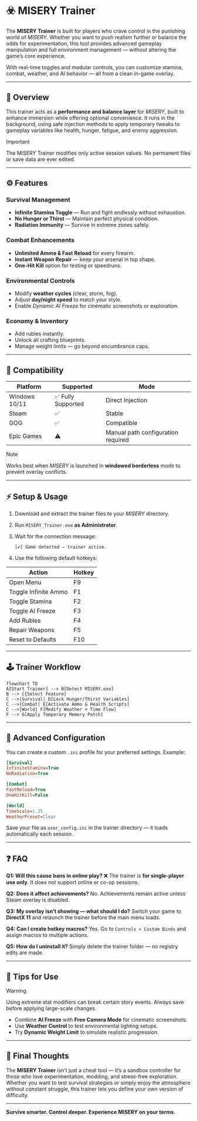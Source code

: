 # ☣️ MISERY Trainer

The **MISERY Trainer** is built for players who crave control in the punishing world of *MISERY*. Whether you want to push realism further or balance the odds for experimentation, this tool provides advanced gameplay manipulation and full environment management — without altering the game’s core experience.

With real-time toggles and modular controls, you can customize stamina, combat, weather, and AI behavior — all from a clean in-game overlay.

---

## 🧠 Overview

This trainer acts as a **performance and balance layer** for *MISERY*, built to enhance immersion while offering optional convenience. It runs in the background, using safe injection methods to apply temporary tweaks to gameplay variables like health, hunger, fatigue, and enemy aggression.

> [!IMPORTANT]
> The MISERY Trainer modifies only active session values. No permanent files or save data are ever edited.

---

## ⚙️ Features

### Survival Management

* **Infinite Stamina Toggle** — Run and fight endlessly without exhaustion.
* **No Hunger or Thirst** — Maintain perfect physical condition.
* **Radiation Immunity** — Survive in extreme zones safely.

### Combat Enhancements

* **Unlimited Ammo & Fast Reload** for every firearm.
* **Instant Weapon Repair** — keep your arsenal in top shape.
* **One-Hit Kill** option for testing or speedruns.

### Environmental Controls

* Modify **weather cycles** (clear, storm, fog).
* Adjust **day/night speed** to match your style.
* Enable *Dynamic AI Freeze* for cinematic screenshots or exploration.

### Economy & Inventory

* Add rubles instantly.
* Unlock all crafting blueprints.
* Manage weight limits — go beyond encumbrance caps.

---

## 🧩 Compatibility

| Platform      | Supported         | Mode                               |
| ------------- | ----------------- | ---------------------------------- |
| Windows 10/11 | ✅ Fully Supported | Direct Injection                   |
| Steam         | ✅                 | Stable                             |
| GOG           | ✅                 | Compatible                         |
| Epic Games    | ⚠️                | Manual path configuration required |

> [!NOTE]
> Works best when *MISERY* is launched in **windowed borderless** mode to prevent overlay conflicts.

---

## ⚡ Setup & Usage

1. Download and extract the trainer files to your *MISERY* directory.
2. Run `MISERY_Trainer.exe` **as Administrator**.
3. Wait for the connection message:

   ```
   [✔] Game detected — trainer active.
   ```
4. Use the following default hotkeys:

| Action               | Hotkey |
| -------------------- | ------ |
| Open Menu            | F9     |
| Toggle Infinite Ammo | F1     |
| Toggle Stamina       | F2     |
| Toggle AI Freeze     | F3     |
| Add Rubles           | F4     |
| Repair Weapons       | F5     |
| Reset to Defaults    | F10    |

---

## 🕹 Trainer Workflow

```mermaid
flowchart TD
A[Start Trainer] --> B[Detect MISERY.exe]
B --> C{Select Feature}
C -->|Survival| D[Lock Hunger/Thirst Variables]
C -->|Combat| E[Activate Ammo & Health Scripts]
C -->|World| F[Modify Weather + Time Flow]
F --> G[Apply Temporary Memory Patch]
```

---

## 🔧 Advanced Configuration

You can create a custom `.ini` profile for your preferred settings.
Example:

```ini
[Survival]
InfiniteStamina=True
NoRadiation=True

[Combat]
FastReload=True
OneHitKill=False

[World]
TimeScale=1.25
WeatherPreset=Clear
```

Save your file as `user_config.ini` in the trainer directory — it loads automatically each session.

---

## ❓ FAQ

**Q1: Will this cause bans in online play?**
❌ The trainer is **for single-player use only**. It does not support online or co-op sessions.

**Q2: Does it affect achievements?**
No. Achievements remain active unless Steam overlay is disabled.

**Q3: My overlay isn’t showing — what should I do?**
Switch your game to **DirectX 11** and relaunch the trainer before the main menu loads.

**Q4: Can I create hotkey macros?**
Yes. Go to `Controls > Custom Binds` and assign macros to multiple actions.

**Q5: How do I uninstall it?**
Simply delete the trainer folder — no registry edits are made.

---

## 🧠 Tips for Use

> [!WARNING]
> Using extreme stat modifiers can break certain story events. Always save before applying large-scale changes.

* Combine **AI Freeze** with **Free Camera Mode** for cinematic screenshots.
* Use **Weather Control** to test environmental lighting setups.
* Try **Dynamic Weight Limit** to simulate realistic progression.

---

## 🧾 Final Thoughts

The **MISERY Trainer** isn’t just a cheat tool — it’s a sandbox controller for those who love experimentation, modding, and stress-free exploration. Whether you want to test survival strategies or simply enjoy the atmosphere without constant struggle, this trainer lets you define your own version of difficulty.

---

**Survive smarter. Control deeper. Experience MISERY on your terms.**
